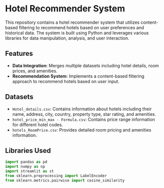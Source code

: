 # Hotel Recommender System

This repository contains a hotel recommender system that utilizes content-based filtering to recommend hotels based on user preferences and historical data. The system is built using Python and leverages various libraries for data manipulation, analysis, and user interaction.

## Features

- **Data Integration**: Merges multiple datasets including hotel details, room prices, and amenities.
- **Recommendation System**: Implements a content-based filtering approach to recommend hotels based on user input.

## Datasets

- `Hotel_details.csv`: Contains information about hotels including their name, address, city, country, property type, star rating, and amenities.
- `hotel_price_min_max - Formula.csv`: Contains price range information for different hotel codes.
- `hotels_RoomPrice.csv`: Provides detailed room pricing and amenities information.

## Libraries Used

```python
import pandas as pd
import numpy as np
import streamlit as st
from sklearn.preprocessing import LabelEncoder
from sklearn.metrics.pairwise import cosine_similarity

